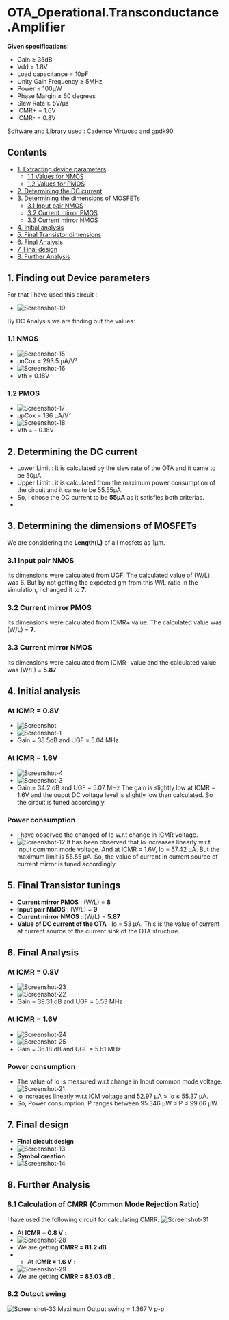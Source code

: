 # OTA_Operational.Transconductance.Amplifier

**Given specifications**: 
- Gain ≥ 35dB
- Vdd = 1.8V
- Load capacitance = 10pF
- Unity Gain Frequency ≥ 5MHz
- Power ≤ 100μW
- Phase Margin ≥ 60 degrees
- Slew Rate ≥ 5V/μs
- ICMR+ = 1.6V
- ICMR- = 0.8V

Software and Library used : Cadence Virtuoso and gpdk90

## Contents
- [1. Extracting device parameters](#1-Finding-out-Device-parameters)
  - [1.1 Values for NMOS](#11-NMOS)
  - [1.2 Values for PMOS](#12-PMOS)
- [2. Determining the DC current](#2-Determining-the-DC-current)
- [3. Determining the dimensions of MOSFETs](#3-Determining-the-dimensions-of-MOSFETs)
  - [3.1 Input pair NMOS](#31-Input-pair-NMOS) 
  - [3.2 Current mirror PMOS](#32-Current-mirror-PMOS)
  - [3.3 Current mirror NMOS](#33-Current-mirror-NMOS)
- [4. Initial analysis](#4-Initial-analysis)
- [5. Final Transistor dimensions](#5-Final-Transistor-dimensions)
- [6. Final Analysis](#6-Final-Analysis)
- [7. Final design](#7-Final-design)
- [8. Further Analysis](#8-Further-Analysis)


## 1. Finding out Device parameters
For that I have used this circuit :
- ![Screenshot-19](https://github.com/user-attachments/assets/1e8682b9-c2ed-4d30-be35-24e386dc2c6e)

By DC Analysis we are finding out the values:

### 1.1 NMOS
- ![Screenshot-15](https://github.com/user-attachments/assets/1d5b48ae-801f-494d-ad39-3dd7ba28a2fb)
- μnCox = 293.5 μA/V²
- ![Screenshot-16](https://github.com/user-attachments/assets/a8b7c525-ec87-45f6-8662-8e406125f7b5)
- Vth = 0.18V

### 1.2 PMOS
- ![Screenshot-17](https://github.com/user-attachments/assets/aad44e37-1b1b-45bd-bc08-1bf7d33d4f35)
- μpCox = 136 μA/V²
- ![Screenshot-18](https://github.com/user-attachments/assets/08b5badc-70c3-4be0-868a-1fc5db023c5b)
- Vth = - 0.16V

## 2. Determining the DC current  
- Lower Limit : It is calculated by the slew rate of the OTA and it came to be 50μA.
- Upper Limit : it is calculated from the maximum power consumption of the circuit and it came to be 55.55μA.
- So, I chose the DC current to be **55μA** as it satisfies both criterias.
- 
## 3. Determining the dimensions of MOSFETs
We are considering the **Length(L)** of all mosfets as 1µm.
### 3.1 Input pair NMOS 
Its dimensions were calculated from UGF. The calculated value of (W/L) was 6. But by not getting the expected gm from this W/L ratio in the simulation, I changed it to **7**.
### 3.2 Current mirror PMOS 
Its dimensions were calculated from ICMR+ value. The calculated value was (W/L) = **7**.
### 3.3 Current mirror NMOS
Its dimensions were calculated from ICMR- value and the calculated value was (W/L) = **5.87**

## 4. Initial analysis
### At ICMR = 0.8V
- ![Screenshot](https://github.com/user-attachments/assets/7aa7f112-9508-4afa-8250-f48ceebdc3fe)
- ![Screenshot-1](https://github.com/user-attachments/assets/459ecb4e-d831-4714-9618-14f39dd1a5f8)
- Gain = 38.5dB and UGF = 5.04 MHz
### At ICMR = 1.6V
- ![Screenshot-4](https://github.com/user-attachments/assets/c2f19236-3c48-4963-8041-36b2338b3b24)
- ![Screenshot-3](https://github.com/user-attachments/assets/6876d200-7ac2-4e22-9dcd-96a14a0d876f)
- Gain = 34.2 dB and UGF = 5.07 MHz
The gain is slightly low at ICMR = 1.6V and the ouput DC voltage level is slightly low than calculated. So the circuit is tuned accordingly.
### Power consumption
- I have observed the changed of Io w.r.t change in ICMR voltage.
- ![Screenshot-12](https://github.com/user-attachments/assets/4e422a9d-b032-4374-bcf0-c21548ef38c7)
It has been observed that Io increases linearly w.r.t Input common mode voltage. And at ICMR = 1.6V, Io = 57.42 μA. But the maximum limit is 55.55 μA. So, the value of current in current source of current mirror is tuned accordingly.

## 5. Final Transistor tunings
- **Current mirror PMOS** : (W/L) = **8**
- **Input pair NMOS** : (W/L) = **9**
- **Current mirror NMOS** : (W/L) = **5.87**
- **Value of DC current of the OTA** : Io = 53 μA. This is the value of current at current source of the current sink of the OTA structure.
  
## 6. Final Analysis

### At ICMR = 0.8V
- ![Screenshot-23](https://github.com/user-attachments/assets/a069651c-288f-46e1-9a2b-d3c1daef6bc6)
- ![Screenshot-22](https://github.com/user-attachments/assets/285d222e-ef93-499d-a1ed-3e5ad554fd5d)
- Gain = 39.31 dB and UGF = 5.53 MHz
### At ICMR = 1.6V
- ![Screenshot-24](https://github.com/user-attachments/assets/3f17c8c8-970e-4c72-a5d9-a10e58455ce1)
- ![Screenshot-25](https://github.com/user-attachments/assets/0232898c-6317-4f67-8e71-e2ca38a8478c)
- Gain = 36.18 dB and UGF = 5.61 MHz
### Power consumption
- The value of Io is measured w.r.t change in Input common mode voltage.
![Screenshot-21](https://github.com/user-attachments/assets/72766050-c5f7-4564-95a5-205155611bea)
- Io increases linearly w.r.t ICM voltage and 52.97 μA ≤ Io ≤ 55.37 μA.
- So, Power consumption, P ranges between 95.346 μW ≤ P ≤ 99.66 μW.


## 7. Final design
- **FInal ciecuit design**
- ![Screenshot-13](https://github.com/user-attachments/assets/fa32796b-d7de-4ee7-af8a-40fb99170104)
- **Symbol creation**
- ![Screenshot-14](https://github.com/user-attachments/assets/a7de3671-85b2-4648-b4b1-8fa6e819db6d)

## 8. Further Analysis
### 8.1 Calculation of CMRR (Common Mode Rejection Ratio)
I have used the following circuit for calculating CMRR.
![Screenshot-31](https://github.com/user-attachments/assets/24d4a5e1-d8b9-4b65-a6f1-39b824f6a346)
- At **ICMR = 0.8 V** :
- ![Screenshot-28](https://github.com/user-attachments/assets/c2e6ffeb-0361-4d25-a81c-e004b19ffd51)
- We are getting **CMRR = 81.2 dB** .
- - At **ICMR = 1.6 V** :
- ![Screenshot-29](https://github.com/user-attachments/assets/16375093-ae18-49b4-a852-4bdb62a63c67)
- We are getting **CMRR = 83.03 dB** .

### 8.2 Output swing
![Screenshot-33](https://github.com/user-attachments/assets/53b37bb6-f79b-4bfb-8617-1c3d4e241b6a)
Maximum Output swing = 1.367 V p-p




